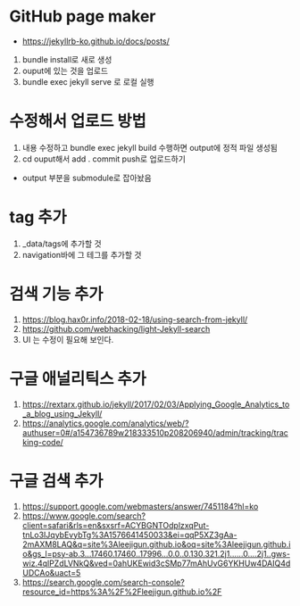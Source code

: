 # GitHub page maker

* https://jekyllrb-ko.github.io/docs/posts/

1. bundle install로 새로 생성
2. ouput에 있는 것을 업로드
3. bundle exec jekyll serve 로 로컬 실행

# 수정해서 업로드 방법
1. 내용 수정하고 bundle exec jekyll build 수행하면 output에 정적 파일 생성됨
2. cd ouput해서 add . commit push로 업로드하기
* output 부분을 submodule로 잡아놨음

# tag 추가
1. _data/tags에 추가할 것
2. navigation바에 그 테그를 추가할 것

# 검색 기능 추가
1. https://blog.hax0r.info/2018-02-18/using-search-from-jekyll/
2. https://github.com/webhacking/light-Jekyll-search
3. UI 는 수정이 필요해 보인다.

# 구글 애널리틱스 추가
1. https://rextarx.github.io/jekyll/2017/02/03/Applying_Google_Analytics_to_a_blog_using_Jekyll/
2. https://analytics.google.com/analytics/web/?authuser=0#/a154736789w218333510p208206940/admin/tracking/tracking-code/

# 구글 검색 추가
1. https://support.google.com/webmasters/answer/7451184?hl=ko
2. https://www.google.com/search?client=safari&rls=en&sxsrf=ACYBGNTOdplzxqPut-tnLo3IJqybEvybTg%3A1576641450033&ei=qqP5XZ3gAa-2mAXM8LAQ&q=site%3Aleejigun.github.io&oq=site%3Aleejigun.github.io&gs_l=psy-ab.3...17460.17460..17996...0.0..0.130.321.2j1......0....2j1..gws-wiz.4qlPZdLVNkQ&ved=0ahUKEwid3cSMp77mAhUvG6YKHUw4DAIQ4dUDCAo&uact=5
3. https://search.google.com/search-console?resource_id=https%3A%2F%2Fleejigun.github.io%2F
